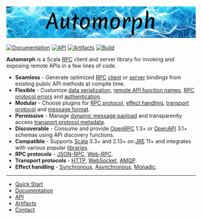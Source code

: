 <br>

![Automorph](https://github.com/automorph-org/automorph/raw/main/site/static/banner.jpg)

[![Documentation](https://img.shields.io/badge/Website-documentation-purple)](https://automorph.org)
[![API](https://img.shields.io/badge/Scaladoc-API-blue)](https://automorph.org/api/index.html)
[![Artifacts](https://img.shields.io/badge/Releases-artifacts-yellow)](
https://central.sonatype.com/namespace/org.automorph)
[![Build](https://github.com/automorph-org/automorph/workflows/Build/badge.svg)](
https://github.com/automorph-org/automorph/actions/workflows/build.yml)

**Automorph** is a Scala [RPC](https://en.wikipedia.org/wiki/Remote_procedure_call) client and server library
for invoking and exposing remote APIs in a few lines of code.

* **Seamless** - Generate optimized [RPC](https://en.wikipedia.org/wiki/Remote_procedure_call) [client](https://automorph.org/docs/Quickstart#static-client) or [server](https://automorph.org/docs/Quickstart#server) bindings from existing public API methods at compile time.
* **Flexible** - Customize [data serialization](https://automorph.org/docs/Examples#data-serialization), [remote API function names](https://automorph.org/docs/Examples#client-function-names), [RPC protocol errors](https://automorph.org/docs/Examples#client-exceptions) and [authentication](https://automorph.org/docs/Examples#http-authentication).
* **Modular** - Choose plugins for [RPC protocol](https://automorph.org/docs/Plugins#rpc-protocol), [effect handling](https://automorph.org/docs/Plugins#effect-system), [transport protocol](https://automorph.org/docs/Plugins#client-transport) and [message format](https://automorph.org/docs/Plugins#message-codec).
* **Permissive** - Manage [dynamic message payload](https://automorph.org/docs/Examples#dynamic-payload) and transparently access [transport protocol metadata](https://automorph.org/docs/Examples#metadata).
* **Discoverable** - Consume and provide [OpenRPC](https://spec.open-rpc.org) 1.3+ or [OpenAPI](https://github.com/OAI/OpenAPI-Specification) 3.1+ schemas using API discovery functions.
* **Compatible** - Supports [Scala](https://www.scala-lang.org) 3.3+ and 2.13+ on [JRE](https://openjdk.java.net/) 11+ and integrates with various popular [libraries](https://automorph.org/docs/Plugins).
* **RPC protocols** - [JSON-RPC](https://www.jsonrpc.org/specification), [Web-RPC](https://automorph.org/docs/Web-RPC).
* **Transport protocols** - [HTTP](https://automorph.org/docs/Examples#http-authentication), [WebSocket](https://automorph.org/docs/Examples#websocket-transport), [AMQP](https://automorph.org/docs/Examples#amqp-transport).
* **Effect handling** - [Synchronous](https://automorph.org/docs/Examples#synchronous-call), [Asynchronous](https://automorph.org/docs/Examples#asynchronous-call), [Monadic](https://automorph.org/docs/Examples#effect-system).

---

* [Quick Start](https://automorph.org/docs/Quickstart)
* [Documentation](https://automorph.org)
* [API](https://automorph.org/api/index.html)
* [Artifacts](https://central.sonatype.com/namespace/org.automorph)
* [Contact](mailto:automorph.org@proton.me)


